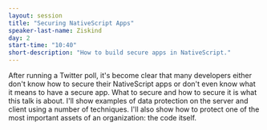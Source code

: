 ```yaml
---
layout: session
title: "Securing NativeScript Apps"
speaker-last-name: Ziskind
day: 2
start-time: "10:40"
short-description: "How to build secure apps in NativeScript."
---
```


After running a Twitter poll, it's become clear that many developers either don't know how to secure their NativeScript apps or don't even know what it means to have a secure app. What to secure and how to secure it is what this talk is about. I'll show examples of data protection on the server and client using a number of techniques. I'll also show how to protect one of the most important assets of an organization: the code itself.